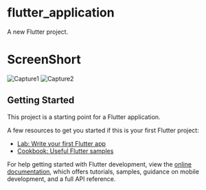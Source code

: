 # flutter_application

A new Flutter project.

# ScreenShort
![Capture1](https://github.com/QuantumGeek01/Live-test/assets/136366279/906c0a05-6a1f-44e2-a884-821bcb9461e0)
![Capture2](https://github.com/QuantumGeek01/Live-test/assets/136366279/dd2905f9-204e-4281-9c35-0fe5cc3d4185)


## Getting Started

This project is a starting point for a Flutter application.

A few resources to get you started if this is your first Flutter project:

- [Lab: Write your first Flutter app](https://docs.flutter.dev/get-started/codelab)
- [Cookbook: Useful Flutter samples](https://docs.flutter.dev/cookbook)

For help getting started with Flutter development, view the
[online documentation](https://docs.flutter.dev/), which offers tutorials,
samples, guidance on mobile development, and a full API reference.
